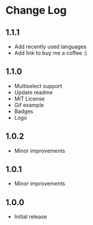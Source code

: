 # Change Log

## 1.1.1
- Add recently used languages
- Add link to buy me a coffee :)

## 1.1.0
- Multiselect support
- Update readme
- MIT License
- Gif example
- Badges
- Logo

## 1.0.2
- Minor improvements

## 1.0.1
- Minor improvements

## 1.0.0
- Initial release